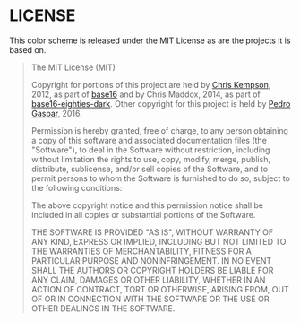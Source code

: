 # LICENSE

This color scheme is released under the MIT License as are the projects it is based on.

> The MIT License (MIT)
>
> Copyright for portions of this project are held by [Chris Kempson](http://chriskempson.com), 2012, as part of [base16](https://github.com/chriskempson/base16) and by Chris Maddox, 2014, as part of [base16-eighties-dark](https://github.com/tyre/base16-eighties-dark). Other copyright for this project is held by [Pedro Gaspar](http://pedrogaspar.com), 2016.
>
> Permission is hereby granted, free of charge, to any person obtaining
> a copy of this software and associated documentation files (the
> "Software"), to deal in the Software without restriction, including
> without limitation the rights to use, copy, modify, merge, publish,
> distribute, sublicense, and/or sell copies of the Software, and to
> permit persons to whom the Software is furnished to do so, subject to
> the following conditions:
>
> The above copyright notice and this permission notice shall be
> included in all copies or substantial portions of the Software.
>
> THE SOFTWARE IS PROVIDED "AS IS", WITHOUT WARRANTY OF ANY KIND,
> EXPRESS OR IMPLIED, INCLUDING BUT NOT LIMITED TO THE WARRANTIES OF
> MERCHANTABILITY, FITNESS FOR A PARTICULAR PURPOSE AND
> NONINFRINGEMENT. IN NO EVENT SHALL THE AUTHORS OR COPYRIGHT HOLDERS BE
> LIABLE FOR ANY CLAIM, DAMAGES OR OTHER LIABILITY, WHETHER IN AN ACTION
> OF CONTRACT, TORT OR OTHERWISE, ARISING FROM, OUT OF OR IN CONNECTION
> WITH THE SOFTWARE OR THE USE OR OTHER DEALINGS IN THE SOFTWARE.
